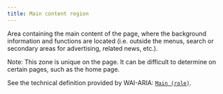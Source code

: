 ```yaml
---
title: Main content region
---
```


Area containing the main content of the page, where the background information and functions are located (i.e. outside the menus, search or secondary areas for advertising, related news, etc.).

Note: This zone is unique on the page. It can be difficult to determine on certain pages, such as the home page.

See the technical definition provided by WAI-ARIA: [`Main (role)`](https://www.w3.org/TR/wai-aria-1.1/#main).
